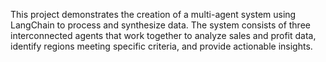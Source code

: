 This project demonstrates the creation of a multi-agent system using LangChain to process and synthesize data. The system consists of three interconnected agents that work together to analyze sales and profit data, identify regions meeting specific criteria, and provide actionable insights.  
